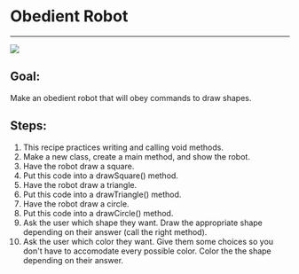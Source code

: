 

# Obedient Robot

<hr/>
<img src="./images/robot.png"/>

## Goal:

Make an obedient robot that will obey commands to draw shapes.

## Steps:

1. This recipe practices writing and calling void methods.
2. Make a new class, create a main method, and show the robot.
3. Have the robot draw a square.
4. Put this code into a drawSquare() method.
5. Have the robot draw a triangle.
6. Put this code into a drawTriangle() method.
7. Have the robot draw a circle.
8. Put this code into a drawCircle() method.
9. Ask the user which shape they want. Draw the appropriate shape depending on their answer (call the right method).
10. Ask the user which color they want. Give them some choices so you don't have to accomodate every possible color. Color the the shape depending on their answer.



